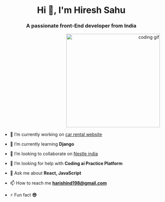 <h1 align="center">Hi 👋, I'm Hiresh Sahu</h1>
<h3 align="center">A passionate front-End developer from India</h3>

<p align="right" style="position: relative;">
  <img src="https://i.pinimg.com/originals/ed/ec/57/edec57b70e496d6310c0ba533909acb2.gif" alt="coding gif" width="300" />
</p>

- 🔭 I’m currently working on [car rental website](https://motor-mart-mu.vercel.app/)

- 🌱 I’m currently learning **Django**

- 👯 I’m looking to collaborate on [Nestle india](https://nestle-india-clone.vercel.app)

- 🤝 I’m looking for help with **Coding ai Practice Platform**

- 💬 Ask me about **React, JavaScript**

- 📫 How to reach me **harishind198@gmail.com**

- ⚡ Fun fact **😎**
